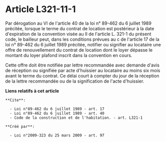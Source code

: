 # Article L321-11-1

Par dérogation au VI de l'article 40 de la loi n° 89-462 du 6 juillet 1989 précitée, lorsque le terme du contrat de location
est postérieur à la date d'expiration de la convention visée au II de l'article L. 321-1 du présent code, le bailleur peut,
dans les conditions prévues au c de l'article 17 de la loi n° 89-462 du 6 juillet 1989 précitée, notifier ou signifier au
locataire une offre de renouvellement du contrat de location dont le loyer dépasse le montant du loyer plafond inscrit dans
la convention en cours. 

Cette offre doit être notifiée par lettre recommandée avec demande d'avis de réception ou signifiée par acte d'huissier au
locataire au moins six mois avant le terme du contrat. Ce délai court à compter du jour de la réception de la lettre
recommandée ou de la signification de l'acte d'huissier.

**Liens relatifs à cet article**

	**Cite**:

	  - Loi n°89-462 du 6 juillet 1989 - art. 17
	  - Loi n°89-462 du 6 juillet 1989 - art. 40
	  - Code de la construction et de l'habitation. - art. L321-1

	**Créé par**:

	  - Loi n°2009-323 du 25 mars 2009 - art. 97
